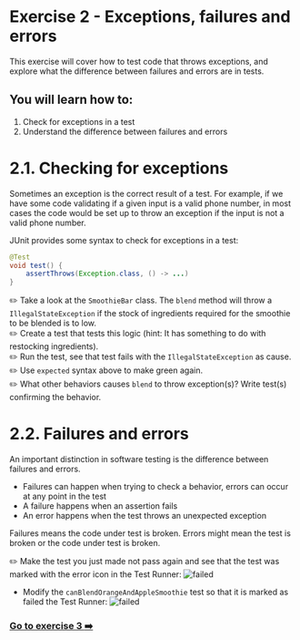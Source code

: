 # Exercise 2 - Exceptions, failures and errors

This exercise will cover how to test code that throws exceptions, and explore what the difference between failures and errors are in tests.

## You will learn how to:

1. Check for exceptions in a test
2. Understand the difference between failures and errors

# 2.1. Checking for exceptions

Sometimes an exception is the correct result of a test. For example, if we have some code validating if a given input is a valid phone number, in most cases the code would be set up to throw an exception if the input is not a valid phone number.

JUnit provides some syntax to check for exceptions in a test:

```Java
@Test
void test() {
    assertThrows(Exception.class, () -> ...)
}
```

:pencil2: Take a look at the `SmoothieBar` class. The `blend` method will throw a `IllegalStateException` if the stock of ingredients required for the smoothie to be blended is to low.  
:pencil2: Create a test that tests this logic (hint: It has something to do with restocking ingredients).  
:pencil2: Run the test, see that test fails with the `IllegalStateException` as cause.  
:pencil2: Use `expected` syntax above to make green again.  
:pencil2: What other behaviors causes `blend` to throw exception(s)? Write test(s) confirming the behavior.

# 2.2. Failures and errors

An important distinction in software testing is the difference between failures and errors.

- Failures can happen when trying to check a behavior, errors can occur at any point in the test
- A failure happens when an assertion fails
- An error happens when the test throws an unexpected exception

Failures means the code under test is broken. Errors might mean the test is broken or the code under test is broken.

:pencil2: Make the test you just made not pass again and see that the test was marked with the error icon in the Test Runner: ![failed](https://www.jetbrains.com/help/img/idea/2016.3/testError.png)  
- Modify the `canBlendOrangeAndAppleSmoothie` test so that it is marked as failed the Test Runner: ![failed](https://www.jetbrains.com/help/img/idea/2016.3/testFailed.png)  

### [Go to exercise 3 :arrow_right:](../exercise-3/README.md)
